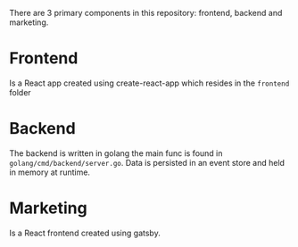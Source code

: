 There are 3 primary components in this repository: frontend, backend and marketing.

# Frontend
Is a React app created using create-react-app which resides in the `frontend` folder

# Backend
The backend is written in golang the main func is found in `golang/cmd/backend/server.go`. Data is persisted in an event store and held in memory at runtime. 

# Marketing
Is a React frontend created using gatsby.